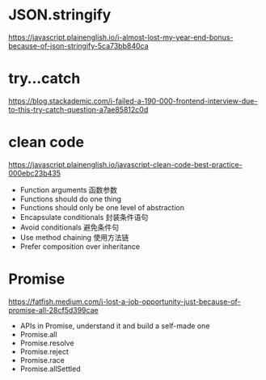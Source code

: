 # JSON.stringify
https://javascript.plainenglish.io/i-almost-lost-my-year-end-bonus-because-of-json-stringify-5ca73bb840ca

# try…catch
https://blog.stackademic.com/i-failed-a-190-000-frontend-interview-due-to-this-try-catch-question-a7ae85812c0d

# clean code
https://javascript.plainenglish.io/javascript-clean-code-best-practice-000ebc23b435
- Function arguments 函数参数
- Functions should do one thing
- Functions should only be one level of abstraction
- Encapsulate conditionals 封装条件语句
- Avoid conditionals 避免条件句
- Use method chaining 使用方法链
- Prefer composition over inheritance

# Promise
https://fatfish.medium.com/i-lost-a-job-opportunity-just-because-of-promise-all-28cf5d399cae
- APIs in Promise, understand it and build a self-made one
- Promise.all
- Promise.resolve
- Promise.reject
- Promise.race
- Promise.allSettled
 
